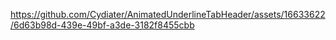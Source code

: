 

https://github.com/Cydiater/AnimatedUnderlineTabHeader/assets/16633622/6d63b98d-439e-49bf-a3de-3182f8455cbb


